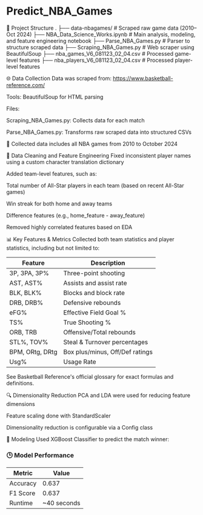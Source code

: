 # Predict_NBA_Games

📂 Project Structure
.
├── data-nbagames/                    # Scraped raw game data (2010–Oct 2024)
├── NBA_Data_Science_Works.ipynb     # Main analysis, modeling, and feature engineering notebook
├── Parse_NBA_Games.py               # Parser to structure scraped data
├── Scraping_NBA_Games.py            # Web scraper using BeautifulSoup
├── nba_games_V6_081123_02_04.csv    # Processed game-level features
├── nba_players_V6_081123_02_04.csv  # Processed player-level features



🌐 Data Collection
Data was scraped from: https://www.basketball-reference.com/

Tools: BeautifulSoup for HTML parsing

Files:

Scraping_NBA_Games.py: Collects data for each match

Parse_NBA_Games.py: Transforms raw scraped data into structured CSVs

🏀 Collected data includes all NBA games from 2010 to October 2024

🧼 Data Cleaning and Feature Engineering
Fixed inconsistent player names using a custom character translation dictionary

Added team-level features, such as:

Total number of All-Star players in each team (based on recent All-Star games)

Win streak for both home and away teams

Difference features (e.g., home_feature - away_feature)

Removed highly correlated features based on EDA

📊 Key Features & Metrics
Collected both team statistics and player statistics, including but not limited to:

| **Feature**         | **Description**                     |
|---------------------|--------------------------------------|
| 3P, 3PA, 3P%         | Three-point shooting                 |
| AST, AST%            | Assists and assist rate             |
| BLK, BLK%            | Blocks and block rate               |
| DRB, DRB%            | Defensive rebounds                  |
| eFG%                | Effective Field Goal %              |
| TS%                 | True Shooting %                     |
| ORB, TRB            | Offensive/Total rebounds            |
| STL%, TOV%          | Steal & Turnover percentages        |
| BPM, ORtg, DRtg     | Box plus/minus, Off/Def ratings     |
| Usg%                | Usage Rate                          |


See Basketball Reference's official glossary for exact formulas and definitions.

🔍 Dimensionality Reduction
PCA and LDA were used for reducing feature dimensions

Feature scaling done with StandardScaler

Dimensionality reduction is configurable via a Config class

🧠 Modeling
Used XGBoost Classifier to predict the match winner:

### 🕒 Model Performance

| **Metric**  | **Value**       |
|-------------|-----------------|
| Accuracy    | 0.637           |
| F1 Score    | 0.637           |
| Runtime     | ~40 seconds     |





